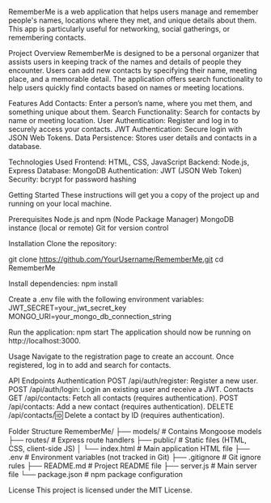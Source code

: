RememberMe is a web application that helps users manage and remember people's names, locations where they met, and unique details about them. This app is particularly useful for networking, social gatherings, or remembering contacts.

Project Overview
RememberMe is designed to be a personal organizer that assists users in keeping track of the names and details of people they encounter. Users can add new contacts by specifying their name, meeting place, and a memorable detail. The application offers search functionality to help users quickly find contacts based on names or meeting locations.

Features
Add Contacts: Enter a person’s name, where you met them, and something unique about them.
Search Functionality: Search for contacts by name or meeting location.
User Authentication: Register and log in to securely access your contacts.
JWT Authentication: Secure login with JSON Web Tokens.
Data Persistence: Stores user details and contacts in a database.

Technologies Used
Frontend: HTML, CSS, JavaScript
Backend: Node.js, Express
Database: MongoDB
Authentication: JWT (JSON Web Token)
Security: bcrypt for password hashing


Getting Started
These instructions will get you a copy of the project up and running on your local machine.

Prerequisites
Node.js and npm (Node Package Manager)
MongoDB instance (local or remote)
Git for version control

Installation
Clone the repository:

git clone https://github.com/YourUsername/RememberMe.git
cd RememberMe

Install dependencies:
npm install

Create a .env file with the following environment variables:
JWT_SECRET=your_jwt_secret_key
MONGO_URI=your_mongo_db_connection_string

Run the application:
npm start
The application should now be running on http://localhost:3000.

Usage
Navigate to the registration page to create an account.
Once registered, log in to add and search for contacts.

API Endpoints
Authentication
POST /api/auth/register: Register a new user.
POST /api/auth/login: Login an existing user and receive a JWT.
Contacts
GET /api/contacts: Fetch all contacts (requires authentication).
POST /api/contacts: Add a new contact (requires authentication).
DELETE /api/contacts/:id: Delete a contact by ID (requires authentication).

Folder Structure
RememberMe/
├── models/               # Contains Mongoose models
├── routes/               # Express route handlers
├── public/               # Static files (HTML, CSS, client-side JS)
│   └── index.html        # Main application HTML file
├── .env                  # Environment variables (not tracked in Git)
├── .gitignore            # Git ignore rules
├── README.md             # Project README file
├── server.js             # Main server file
└── package.json          # npm package configuration

License
This project is licensed under the MIT License.
